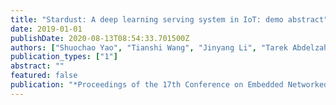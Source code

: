 ```yaml
---
title: "Stardust: A deep learning serving system in IoT: demo abstract"
date: 2019-01-01
publishDate: 2020-08-13T08:54:33.701500Z
authors: ["Shuochao Yao", "Tianshi Wang", "Jinyang Li", "Tarek Abdelzaher"]
publication_types: ["1"]
abstract: ""
featured: false
publication: "*Proceedings of the 17th Conference on Embedded Networked Sensor Systems*"
---
```


